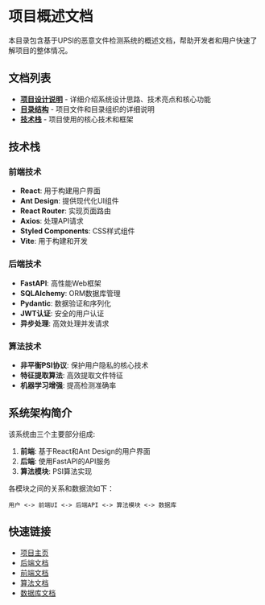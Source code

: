# 项目概述文档

本目录包含基于UPSI的恶意文件检测系统的概述文档，帮助开发者和用户快速了解项目的整体情况。

## 文档列表

- [**项目设计说明**](project_notes.md) - 详细介绍系统设计思路、技术亮点和核心功能
- [**目录结构**](directory_structure.md) - 项目文件和目录组织的详细说明
- [**技术栈**](#技术栈) - 项目使用的核心技术和框架

## 技术栈

### 前端技术

- **React**: 用于构建用户界面
- **Ant Design**: 提供现代化UI组件
- **React Router**: 实现页面路由
- **Axios**: 处理API请求
- **Styled Components**: CSS样式组件
- **Vite**: 用于构建和开发

### 后端技术

- **FastAPI**: 高性能Web框架
- **SQLAlchemy**: ORM数据库管理
- **Pydantic**: 数据验证和序列化
- **JWT认证**: 安全的用户认证
- **异步处理**: 高效处理并发请求

### 算法技术

- **非平衡PSI协议**: 保护用户隐私的核心技术
- **特征提取算法**: 高效提取文件特征
- **机器学习增强**: 提高检测准确率

## 系统架构简介

该系统由三个主要部分组成:

1. **前端**: 基于React和Ant Design的用户界面
2. **后端**: 使用FastAPI的API服务
3. **算法模块**: PSI算法实现

各模块之间的关系和数据流如下：

```
用户 <-> 前端UI <-> 后端API <-> 算法模块 <-> 数据库
```

## 快速链接

- [项目主页](../../README.md)
- [后端文档](../components/backend.md)
- [前端文档](../components/frontend.md)
- [算法文档](../components/algorithm.md)
- [数据库文档](../database/database.md) 